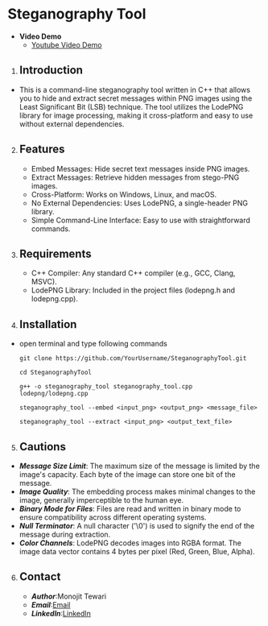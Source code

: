 # Steganography Tool

- **Video Demo**
    - [Youtube Video Demo](https://youtu.be/frVXw2ks2W0)
1. ## Introduction

- This is a command-line steganography tool written in C++ that allows you to hide and extract secret messages within PNG images using the Least Significant Bit (LSB) technique. The tool utilizes the LodePNG library for image processing, making it cross-platform and easy to use without external dependencies.

2. ## Features

    - Embed Messages: Hide secret text messages inside PNG images.
    - Extract Messages: Retrieve hidden messages from stego-PNG images.
    - Cross-Platform: Works on Windows, Linux, and macOS.
    - No External Dependencies: Uses LodePNG, a single-header PNG library.
    - Simple Command-Line Interface: Easy to use with straightforward commands.

3. ## Requirements
    - C++ Compiler: Any standard C++ compiler (e.g., GCC, Clang, MSVC).
    - LodePNG Library: Included in the project files (lodepng.h and lodepng.cpp).

4. ## Installation
- open terminal and type following commands
    ```
    git clone https://github.com/YourUsername/SteganographyTool.git
    ```

    ```
    cd SteganographyTool
    ```
    ```
    g++ -o steganography_tool steganography_tool.cpp lodepng/lodepng.cpp
    ```
    ```
    steganography_tool --embed <input_png> <output_png> <message_file>
    ```
    ```
    steganography_tool --extract <input_png> <output_text_file>
    ```

5. ## Cautions
- ***Message Size Limit***: The maximum size of the message is limited by the image's capacity. Each byte of the image can store one bit of the message.
- ***Image Quality***: The embedding process makes minimal changes to the image, generally imperceptible to the human eye.
- ***Binary Mode for Files***: Files are read and written in binary mode to ensure compatibility across different operating systems.
- ***Null Terminator***: A null character ('\0') is used to signify the end of the message during extraction.
- ***Color Channels***: LodePNG decodes images into RGBA format. The image data vector contains 4 bytes per pixel (Red, Green, Blue, Alpha).

6. ## Contact
    - ***Author***:Monojit Tewari
    - ***Email***:[Email](tewarimonojit@gmail.com)
    - ***LinkedIn***:[LinkedIn](https://www.linkedin.com/in/monojit-tewari)
